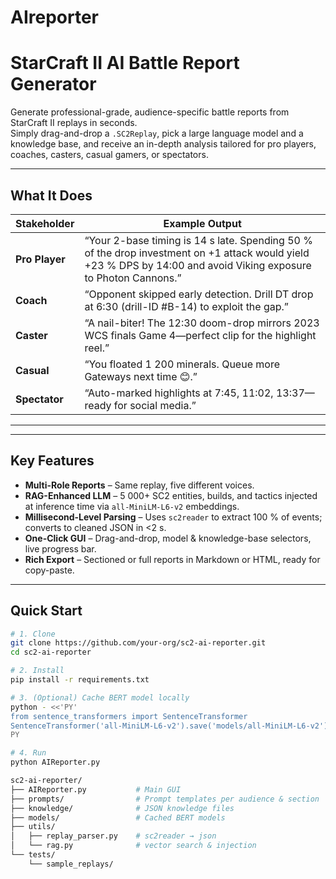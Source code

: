 # AIreporter
# StarCraft II AI Battle Report Generator

Generate professional-grade, audience-specific battle reports from StarCraft II replays in seconds.  
Simply drag-and-drop a `.SC2Replay`, pick a large language model and a knowledge base, and receive an in-depth analysis tailored for pro players, coaches, casters, casual gamers, or spectators.

---

## What It Does

| Stakeholder | Example Output |
|-------------|----------------|
| **Pro Player** | “Your 2-base timing is 14 s late. Spending 50 % of the drop investment on +1 attack would yield +23 % DPS by 14:00 and avoid Viking exposure to Photon Cannons.” |
| **Coach** | “Opponent skipped early detection. Drill DT drop at 6:30 (drill-ID #B-14) to exploit the gap.” |
| **Caster** | “A nail-biter! The 12:30 doom-drop mirrors 2023 WCS finals Game 4—perfect clip for the highlight reel.” |
| **Casual** | “You floated 1 200 minerals. Queue more Gateways next time 😊.” |
| **Spectator** | “Auto-marked highlights at 7:45, 11:02, 13:37—ready for social media.” |

---

---

## Key Features

- **Multi-Role Reports** – Same replay, five different voices.  
- **RAG-Enhanced LLM** – 5 000+ SC2 entities, builds, and tactics injected at inference time via `all-MiniLM-L6-v2` embeddings.  
- **Millisecond-Level Parsing** – Uses `sc2reader` to extract 100 % of events; converts to cleaned JSON in <2 s.  
- **One-Click GUI** – Drag-and-drop, model & knowledge-base selectors, live progress bar.  
- **Rich Export** – Sectioned or full reports in Markdown or HTML, ready for copy-paste.

---

## Quick Start

```bash
# 1. Clone
git clone https://github.com/your-org/sc2-ai-reporter.git
cd sc2-ai-reporter

# 2. Install
pip install -r requirements.txt

# 3. (Optional) Cache BERT model locally
python - <<'PY'
from sentence_transformers import SentenceTransformer
SentenceTransformer('all-MiniLM-L6-v2').save('models/all-MiniLM-L6-v2')
PY

# 4. Run
python AIReporter.py

sc2-ai-reporter/
├── AIReporter.py           # Main GUI
├── prompts/                # Prompt templates per audience & section
├── knowledge/              # JSON knowledge files
├── models/                 # Cached BERT models
├── utils/
│   ├── replay_parser.py    # sc2reader → json
│   └── rag.py              # vector search & injection
└── tests/
    └── sample_replays/
